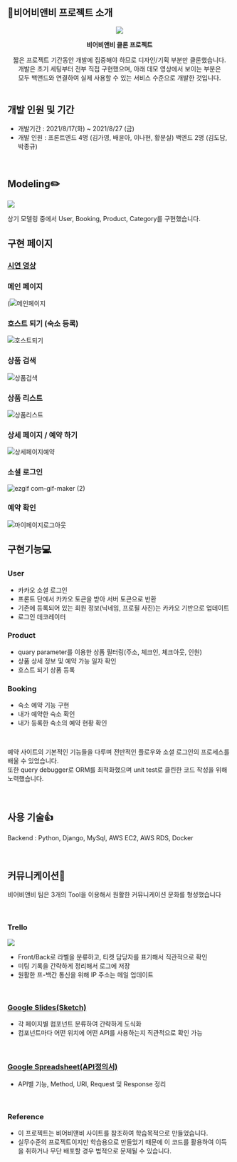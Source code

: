 ## 🍻비어비앤비 프로젝트 소개
<div align=center><img src="https://i.ibb.co/yY0WNZF/Screen-Shot-2021-08-26-at-9-21-59-PM.png"></div>

**<div align=center> 비어비앤비 클론 프로젝트</div>**
<div align=center> 짧은 프로젝트 기간동안 개발에 집중해야 하므로 디자인/기획 부분만 클론했습니다.<br>
개발은 초기 세팅부터 전부 직접 구현했으며, 아래 데모 영상에서 보이는 부분은<br>
모두 백앤드와 연결하여 실제 사용할 수 있는 서비스 수준으로 개발한 것입니다.<br></div>

<br>

## 개발 인원 및 기간

- 개발기간 : 2021/8/17(화) ~ 2021/8/27 (금)
- 개발 인원 : 프론트엔드 4명 (김가영, 배윤아, 이나현, 황문실)
           백엔드 2명 (김도담, 박종규)

<br>

## Modeling✏️
![](https://i.ibb.co/bNwHSXy/2021-08-26-9-12-25.png)

상기 모델링 중에서 User, Booking, Product, Category를 구현했습니다.

## 구현 페이지

### [시연 영상](https://www.youtube.com/watch?v=ecPMjOMoKWY)

### 메인 페이지
(![메인페이지](https://user-images.githubusercontent.com/81546305/131219959-a409451d-e6a6-4388-8936-a611a41d7882.gif)


### 호스트 되기 (숙소 등록)
![호스트되기](https://user-images.githubusercontent.com/81546305/131219980-c6e26913-577a-4c92-a5b9-eb24498777b9.gif)


### 상품 검색
![상품검색](https://user-images.githubusercontent.com/81546305/131219985-f9282f03-421e-41dd-875b-d185f20cfb93.gif)

### 상품 리스트
![상품리스트](https://user-images.githubusercontent.com/81546305/131219992-006f527f-2b20-47eb-bf2e-e0724cb27c12.gif)

### 상세 페이지 / 예약 하기
![상세페이지예약](https://user-images.githubusercontent.com/81546305/131220015-e76d901d-6a7b-4220-8d09-17a485fe585a.gif)


### 소셜 로그인
![ezgif com-gif-maker (2)](https://user-images.githubusercontent.com/81546305/131218610-cef2bd34-6899-47f2-8113-0a15e0a64625.gif)

### 예약 확인
![마이페이지로그아웃](https://user-images.githubusercontent.com/81546305/131220022-2b26c9dc-4db2-42a1-8575-2bba23751896.gif)


## **구현기능💻**


### **User**

- 카카오 소셜 로그인
- 프론트 단에서 카카오 토큰을 받아 서버 토큰으로 반환
- 기존에 등록되어 있는 회원 정보(닉네임, 프로필 사진)는 카카오 기반으로 업데이트
- 로그인 데코레이터


### **Product**

- quary parameter를 이용한 상품 필터링(주소, 체크인, 체크아웃, 인원)
- 상품 상세 정보 및 예약 가능 일자 확인
- 호스트 되기 상품 등록

### **Booking**

- 숙소 예약 기능 구현
- 내가 예약한 숙소 확인
- 내가 등록한 숙소의 예약 현황 확인

<br>
              
예약 사이트의 기본적인 기능들을 다루며 전반적인 플로우와 소셜 로그인의 프로세스를 배울 수 있었습니다.<br>
또한 query debugger로 ORM를 최적화했으며 unit test로 클린한 코드 작성을 위해 노력했습니다. <br>

<br>

## **사용 기술👍**

Backend : Python, Django, MySql, AWS EC2, AWS RDS, Docker


<br>

## **커뮤니케이션🤝**

비어비앤비 팀은 3개의 Tool을 이용해서 원활한 커뮤니케이션 문화를 형성했습니다

<br>

### Trello
![](https://i.ibb.co/zGnK83C/2021-08-26-9-20-45.png)

- Front/Back로 라벨을 분류하고, 티켓 담당자를 표기해서 직관적으로 확인
- 미팅 기록을 간략하게 정리해서 로그에 저장
- 원활한 프-백간 통신을 위해 IP 주소는 메일 업데이트

<br>

### [Google Slides(Sketch)](https://docs.google.com/presentation/d/1vEYF9QDYuJZ6oQgHwR1JIhM-XRTplibJfl1MvWDJhrM/edit?usp=sharing)

- 각 페이지별 컴포넌트 분류하여 간략하게 도식화
- 컴포넌트마다 어떤 위치에 어떤 API를 사용하는지 직관적으로 확인 가능

<br>

### [Google Spreadsheet(API정의서)](https://docs.google.com/spreadsheets/d/1wM0Sy5hMKLhlHufnKBXtfgCo_7BfDpABbiwFxpHlB7w/edit?usp=sharing)

- API별 기능, Method, URI, Request 및 Response 정리
<br>

### Reference

- 이 프로젝트는 비어비앤비 사이트를 참조하여 학습목적으로 만들었습니다.
- 실무수준의 프로젝트이지만 학습용으로 만들었기 때문에 이 코드를 활용하여 이득을 취하거나 무단 배포할 경우 법적으로 문제될 수 있습니다.
